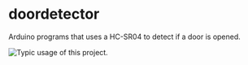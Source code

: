 # doordetector
Arduino programs that uses a HC-SR04 to detect if a door is opened.

![Typic usage of this project.](https://syslambda.fr/doordetector/usage.jpg)
